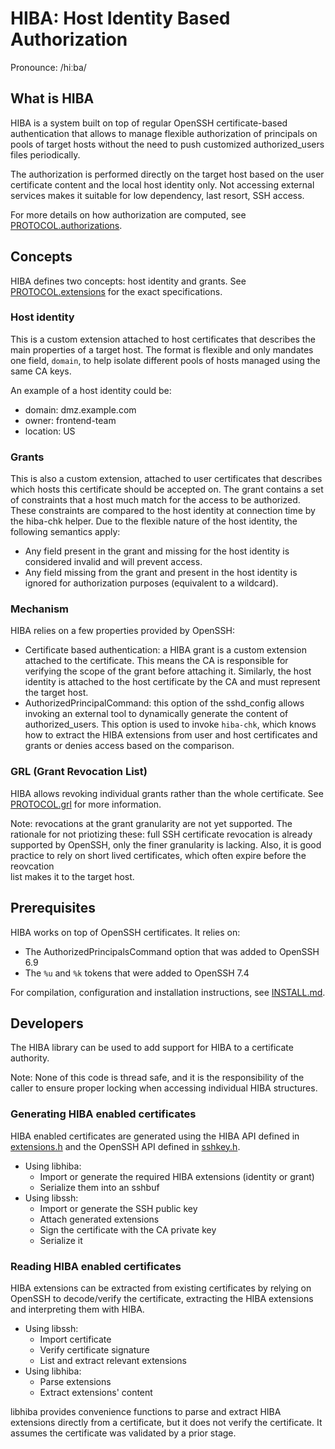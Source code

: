 # HIBA: Host Identity Based Authorization

Pronounce: /hiːba/

## What is HIBA

HIBA is a system built on top of regular OpenSSH certificate-based
authentication that allows to manage flexible authorization of principals on
pools of target hosts without the need to push customized authorized_users files
periodically.

The authorization is performed directly on the target host based on the user
certificate content and the local host identity only. Not accessing external
services makes it suitable for low dependency, last resort, SSH access.

For more details on how authorization are computed, see
[PROTOCOL.authorizations](https://github.com/google/hiba/blob/main/PROTOCOL.authorizations).

## Concepts

HIBA defines two concepts: host identity and grants. See
[PROTOCOL.extensions](https://github.com/google/hiba/blob/main/PROTOCOL.extensions)
for the exact specifications.

### Host identity

This is a custom extension attached to host certificates that describes the main
properties of a target host. The format is flexible and only mandates one
field, `domain`, to help isolate different pools of hosts managed using the
same CA keys.

An example of a host identity could be:

* domain: dmz.example.com
* owner: frontend-team
* location: US

### Grants

This is also a custom extension, attached to user certificates that describes
which hosts this certificate should be accepted on. The grant contains a set of
constraints that a host much match for the access to be authorized. These
constraints are compared to the host identity at connection time by the hiba-chk
helper. Due to the flexible nature of the host identity, the following
semantics apply:

* Any field present in the grant and missing for the host identity is
  considered invalid and will prevent access.
* Any field missing from the grant and present in the host identity is
  ignored for authorization purposes (equivalent to a wildcard).

### Mechanism

HIBA relies on a few properties provided by OpenSSH:

* Certificate based authentication: a HIBA grant is a custom extension attached
  to the certificate. This means the CA is responsible for verifying the scope
  of the grant before attaching it.  Similarly, the host identity is attached to
  the host certificate by the CA and must represent the target host.
* AuthorizedPrincipalCommand: this option of the sshd_config allows invoking an
  external tool to dynamically generate the content of authorized_users. This
  option is used to invoke `hiba-chk`, which knows how to extract the HIBA
  extensions from user and host certificates and grants or denies access based
  on the comparison.

### GRL (Grant Revocation List)

HIBA allows revoking individual grants rather than the whole certificate. See
[PROTOCOL.grl](PROTOCOL.grl) for more information.

Note: revocations at the grant granularity are not yet supported. The rationale
for not priotizing these: full SSH certificate revocation is already supported
by OpenSSH, only the finer granularity is lacking. Also, it is good practice
to rely on short lived certificates, which often expire before the reovcation\
list makes it to the target host.

## Prerequisites

HIBA works on top of OpenSSH certificates. It relies on:

* The AuthorizedPrincipalsCommand option that was added to OpenSSH 6.9
* The `%u` and `%k` tokens that were added to OpenSSH 7.4

For compilation, configuration and installation instructions, see
[INSTALL.md](https://github.com/google/hiba/blob/main/INSTALL.md).

## Developers

The HIBA library can be used to add support for HIBA to a certificate authority.

Note: None of this code is thread safe, and it is the responsibility of
the caller to ensure proper locking when accessing individual HIBA structures.

### Generating HIBA enabled certificates

HIBA enabled certificates are generated using the HIBA API defined in
[extensions.h](https://github.com/google/hiba/blob/main/extensions.h) and the
OpenSSH API defined in
[sshkey.h](https://github.com/openssh/openssh-portable/blob/master/sshkey.h).

* Using libhiba:
  * Import or generate the required HIBA extensions (identity or grant)
  * Serialize them into an sshbuf
* Using libssh:
  * Import or generate the SSH public key
  * Attach generated extensions
  * Sign the certificate with the CA private key
  * Serialize it

### Reading HIBA enabled certificates

HIBA extensions can be extracted from existing certificates by relying on
OpenSSH to decode/verify the certificate, extracting the HIBA extensions and
interpreting them with HIBA.

* Using libssh:
  * Import certificate
  * Verify certificate signature
  * List and extract relevant extensions
* Using libhiba:
  * Parse extensions
  * Extract extensions' content

libhiba provides convenience functions to parse and extract HIBA extensions
directly from a certificate, but it does not verify the certificate. It assumes
the certificate was validated by a prior stage.
